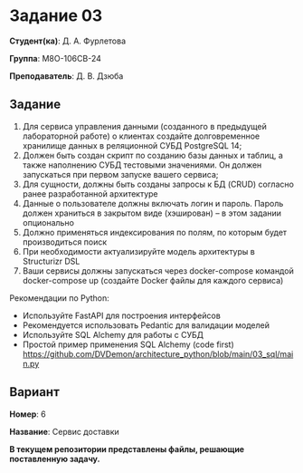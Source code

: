 # Задание 03

**Студент(ка)**: Д. А. Фурлетова

**Группа**: М8О-106СВ-24

**Преподаватель**: Д. В. Дзюба

## Задание

1. Для сервиса управления данными (созданного в предыдущей лабораторной работе) о клиентах создайте долговременное хранилище данных в реляционной СУБД PostgreSQL 14;
2. Должен быть создан скрипт по созданию базы данных и таблиц, а также наполнению СУБД тестовыми значениями. Он должен запускаться при первом запуске вашего сервиса;
3. Для сущности, должны быть созданы запросы к БД (CRUD) согласно ранее разработанной архитектуре
4. Данные о пользователе должны включать логин и пароль. Пароль должен храниться в закрытом виде (хэширован) – в этом задании опционально
5. Должно применяться индексирования по полям, по которым будет производиться поиск
6. При необходимости актуализируйте модель архитектуры в Structurizr DSL
7. Ваши сервисы должны запускаться через docker-compose командой docker-compose up (создайте Docker файлы для каждого сервиса)

Рекомендации по Python:

- Используйте FastAPI для построения интерфейсов
- Рекомендуется использовать Pedantic для валидации моделей
- Используйте SQL Alchemy для работы с СУБД
- Простой пример применения SQL Alchemy (code first) https://github.com/DVDemon/architecture_python/blob/main/03_sql/main.py

## Вариант

**Номер**: 6

**Название**: Сервис доставки


**В текущем репозитории представлены файлы, решающие поставленную задачу.**
